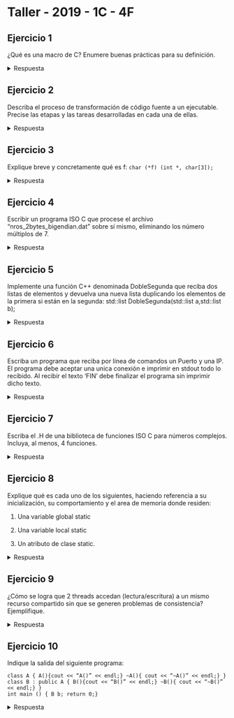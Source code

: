 # Taller - 2019 - 1C - 4F


## Ejercicio 1

¿Qué es una macro de C? Enumere buenas prácticas para su definición.

<details>
<summary> Respuesta </summary>

Una macro en C permite ponerle nombre a una porción de código. Durante el preprocesamiento (primera etapa en la trasnformación del código fuente al ejecutable final), se expandiran estas secciones donde sea que se invoquen (se realiza un find and replace). Como buena práctica fundamental hay que indicar que los parámetros deben estar entre paréntesis para evitar resultados inesperados. 
Por ejemplo:
  
```c

#define CUADRADO(x) (x)*(x)
  
#define CUADRADONT(x) x*x
  

CUADRADO(2+1); // (2+1)*(2+1) = 9
  
CUADRADONT(2+1); // 2+1*2+1 = 5
  
```

</details>

## Ejercicio 2

Describa el proceso de transformación de código fuente a un ejecutable. Precise las etapas y
las tareas desarrolladas en cada una de ellas.


<details>
<summary> Respuesta </summary>
Este proceso consiste de 3 etapas:
  
1. Precompilación: en esta primera etapa se resuelven todas aquellas lineas que comiencen con #. En esta etapa van a ingresar .h y .c, saliendo archivos .c puros. De esta manera se resolverán los define, quitarán los comentarios, incluirán las librerias, etc. En esta etapa puede haber errores por includes incorrectos, malas definiciones de macros, etc.
  
2. Compilacion: entran .c (uno o varios) y salen .o y/o .lib. En esta etapa se transforma el codigo fuente en objeto. Se verifica que la sintaxis sea correcta, que los llamados a funciones también los sean, las asignaciones estén bien realizadas. El resultado como dijimos anteriormente pueden ser varios modulos objeto. Los errores pueden ser de sintaxis o en los llamados a funciones.
  
3. Link edición: esta etapa recibe .o y .lib, saliendo .exe. Los modulos objeto pueden traer llamados a funciones dentro del mismo o por fuera. En esta etapa se resuelven los llamados cruzados de funciones hasta generar el código ejecutable. Los errores van a estar asociados a esto, como funciones con el mismo nombre, funciones que no existen, inclusiones cíclicas, etc.

</details>

## Ejercicio 3
Explique breve y concretamente qué es f:
`char (*f) (int *, char[3]);`


<details>
<summary> Respuesta </summary>

f es un puntero a función que recibe un puntero a entero y un arreglo de 3 char, devolviendo un char.

</details>

## Ejercicio 4

Escribir un programa ISO C que procese el archivo “nros_2bytes_bigendian.dat” sobre sí
mismo, eliminando los número múltiplos de 7.


<details>
<summary> Respuesta </summary>


</details>


## Ejercicio 5

Implemente una función C++ denominada DobleSegunda que reciba dos listas de elementos
y devuelva una nueva lista duplicando los elementos de la primera si están en la segunda:
std::list<T> DobleSegunda(std::list<T> a,std::list<T> b);


<details>
<summary> Respuesta </summary>


</details>

## Ejercicio 6

Escriba un programa que reciba por línea de comandos un Puerto y una IP. El programa debe
aceptar una unica conexión e imprimir en stdout todo lo recibido. Al recibir el texto ‘FIN’ debe
finalizar el programa sin imprimir dicho texto.


<details>
<summary> Respuesta </summary>


</details>

## Ejercicio 7

Escriba el .H de una biblioteca de funciones ISO C para números complejos. Incluya, al
menos, 4 funciones.


<details>
<summary> Respuesta </summary>
  
```c
  
#ifndef __COMPLEJOS_H__
#define __COMPLEJOS_H__
  

typedef struct complejo complejos_t;
  
  
float en_grados(complejo_t complejo);
  
int get_parte_real(const complejo_t complejo);

int get_parte_imaginaria(const complejo_t complejo);

complejo_t sumar_complejos(complejo_t c1, complejo_t c2);

complejo_t restar_complejos(complejo_t c1, complejo_t c2);
  
float modulo(complejo_t complejo);
  
#endif

```
</details>

## Ejercicio 8

Explique qué es cada uno de los siguientes, haciendo referencia a su inicialización, su
comportamiento y el area de memoria donde residen:

1. Una variable global static

2. Una variable local static

3. Un atributo de clase static.

<details>
<summary> Respuesta </summary>

1. Al ser static sólo podrá ser accedida desde el módulo donde fue declarada. Su vida es la del archivo. Reside en el datasegment. En caso de no ser definida, su valor es *NULL*
2. Al ser local static solo podrá ser accedida desde la función donde fue declarada. Su vida es la de la función
3. Si es privado, solo es visible desde la clase. En caso de ser público, su valor será visible desde fuera de la misma (`clase.atributo`). Reside en el datasegment. En caso de no ser inicializada, será *NULL*.
</details>

## Ejercicio 9

¿Cómo se logra que 2 threads accedan (lectura/escritura) a un mismo recurso compartido sin
que se generen problemas de consistencia? Ejemplifique.


<details>
<summary> Respuesta </summary>
Para evitar esto se utiliza un mutex. Cuando un hilo lo toma, el otro debe esperar a que lo libere para poder al recurso protegido por este. De esta manera, una acción que tal vez conlleve un par de instrucciones se vuelve atómica por así decirlo. En caso de que sean 2 lectores no haría falta lockear nada.

Un ejemplo podría ser el de un contador compartido. Al lanzar los hilos, cada uno hará lock, incrementará en 1 y unlockeará. Al hacer el join siempre el contador estara en 2. Esto será consistente en todas las ejecuciones.
Si no se protegiera el recurso, los resultados podrían ser inesperados. El hilo 1 lee el contador en 0 y antes de incrementarlo, el hilo 2 lo interrumpe y lee también en 0 el contador. Luego retoma el hilo 1 y como estaba en 0, lo dejará en 1. Finalmente el hilo 2 retoma su ejecución, el contador estaba en 0 por lo que le suma 1 y ahora el contador está en 1. Al joinear el contador estará en 1.
También podría ocurrir que la ejecución sea correcta y el contador finalice en 2. De esta manera no habria consistencia entre corridas.
Misma situación podria haberse dado si en vez de no estar protegido, cada hilo usara un mutex distinto.
  
  
```

int main() {
  
  int contador = 0;
  // lanzo hilos
  mutex.lock();
  contador += 1;
  mutex.unlock();
  // joineo hilos
  printf("%d", contador);
  return 0;
}
```
</details>

## Ejercicio 10

Indique la salida del siguiente programa:
```
class A { A(){cout << “A()” << endl;} ~A(){ cout << “~A()” << endl;} }
class B : public A { B(){cout << “B()” << endl;} ~B(){ cout << “~B()” << endl;} }
int main () { B b; return 0;}
```


<details>
<summary> Respuesta </summary>

  A()B()~B()~A()

</details>
